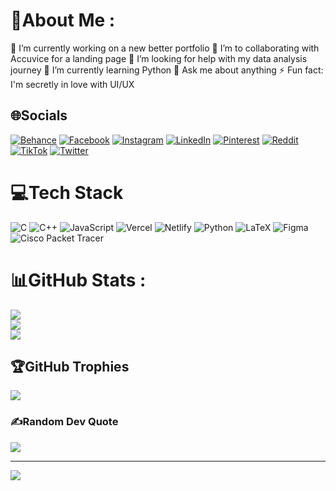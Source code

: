 # 💫About Me :
🔭 I’m currently working on a new better portfolio 
👯 I’m to collaborating with Accuvice for a landing page
🤝 I’m looking for help with  my data analysis journey
🌱 I’m currently learning  Python
💬 Ask me about  anything
⚡ Fun fact: I'm secretly in love with UI/UX

## 🌐Socials
[![Behance](https://img.shields.io/badge/Behance-1769ff?logo=behance&logoColor=white)](https://behance.net/raphealmezue) [![Facebook](https://img.shields.io/badge/Facebook-%231877F2.svg?logo=Facebook&logoColor=white)](https://facebook.com/fvckin) [![Instagram](https://img.shields.io/badge/Instagram-%23E4405F.svg?logo=Instagram&logoColor=white)](https://instagram.com/meh.exe) [![LinkedIn](https://img.shields.io/badge/LinkedIn-%230077B5.svg?logo=linkedin&logoColor=white)](https://linkedin.com/in/x15o3i) [![Pinterest](https://img.shields.io/badge/Pinterest-%23E60023.svg?logo=Pinterest&logoColor=white)](https://pinterest.com/x15o3i) [![Reddit](https://img.shields.io/badge/Reddit-%23FF4500.svg?logo=Reddit&logoColor=white)](https://reddit.com/user/x15o3i) [![TikTok](https://img.shields.io/badge/TikTok-%23000000.svg?logo=TikTok&logoColor=white)](https://tiktok.com/@x15o3i) [![Twitter](https://img.shields.io/badge/Twitter-%231DA1F2.svg?logo=Twitter&logoColor=white)](https://twitter.com/x15o3i) 

# 💻Tech Stack
![C](https://img.shields.io/badge/c-%2300599C.svg?style=for-the-badge&logo=c&logoColor=white) ![C++](https://img.shields.io/badge/c++-%2300599C.svg?style=for-the-badge&logo=c%2B%2B&logoColor=white) ![JavaScript](https://img.shields.io/badge/javascript-%23323330.svg?style=for-the-badge&logo=javascript&logoColor=%23F7DF1E) ![Vercel](https://img.shields.io/badge/vercel-%23000000.svg?style=for-the-badge&logo=vercel&logoColor=white) ![Netlify](https://img.shields.io/badge/netlify-%23000000.svg?style=for-the-badge&logo=netlify&logoColor=#00C7B7) ![Python](https://img.shields.io/badge/python-3670A0?style=for-the-badge&logo=python&logoColor=ffdd54) ![LaTeX](https://img.shields.io/badge/latex-%23008080.svg?style=for-the-badge&logo=latex&logoColor=white) 	![Figma](https://img.shields.io/badge/figma-%23F24E1E.svg?style=for-the-badge&logo=figma&logoColor=white) ![Cisco Packet Tracer](https://img.shields.io/badge/Cisco%20Packet%20Tracer-00CC99?style=for-the-badge&logo=cisco&logoColor=white)
# 📊GitHub Stats :
![](https://github-readme-stats.vercel.app/api?username=x15o3i&theme=swift&hide_border=true&include_all_commits=true&count_private=true)<br/>
![](https://github-readme-streak-stats.herokuapp.com/?user=x15o3i&theme=swift&hide_border=true)<br/>
![](https://github-readme-stats.vercel.app/api/top-langs/?username=x15o3i&theme=swift&hide_border=true&include_all_commits=true&count_private=true&layout=compact)

## 🏆GitHub Trophies
![](https://github-trophies.vercel.app/?username=x15o3i&theme=tokyonight&no-frame=true&no-bg=false&margin-w=4)

### ✍️Random Dev Quote
![](https://quotes-github-readme.vercel.app/api?type=horizontal&theme=tokyonight)


---
[![](https://visitcount.itsvg.in/api?id=x15o3i&icon=4&color=10)](https://visitcount.itsvg.in)
